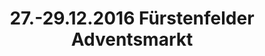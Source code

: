 ---
layout: photo_set
title: 27.-29.12.2016 Fürstenfelder Adventsmarkt
description: "Fotos vom 27.-29.12.2016 Fürstenfelder Adventsmarkt."

photos:
    set: 2016/furstenfelder/ffb
    size: 24
---